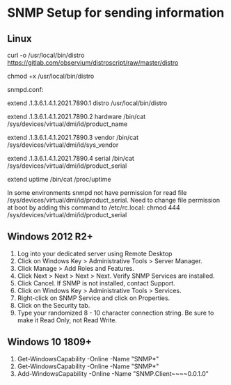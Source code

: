 # SNMP Setup for sending information

## Linux
curl -o /usr/local/bin/distro https://gitlab.com/observium/distroscript/raw/master/distro

chmod +x /usr/local/bin/distro

snmpd.conf:

extend .1.3.6.1.4.1.2021.7890.1 distro /usr/local/bin/distro

extend .1.3.6.1.4.1.2021.7890.2 hardware /bin/cat /sys/devices/virtual/dmi/id/product_name

extend .1.3.6.1.4.1.2021.7890.3 vendor   /bin/cat /sys/devices/virtual/dmi/id/sys_vendor

extend .1.3.6.1.4.1.2021.7890.4 serial   /bin/cat /sys/devices/virtual/dmi/id/product_serial

extend uptime /bin/cat /proc/uptime

In some environments snmpd not have permission for read file /sys/devices/virtual/dmi/id/product_serial. Need to change file permission at boot by adding this command to /etc/rc.local: chmod 444 /sys/devices/virtual/dmi/id/product_serial

## Windows 2012 R2+

1. Log into your dedicated server using Remote Desktop
2. Click on Windows Key > Administrative Tools > Server Manager.
3. Click Manage >  Add Roles and Features.
4. Click Next > Next > Next > Next. Verify SNMP Services are installed.
5. Click Cancel. If SNMP is not installed, contact Support.
6. Click on Windows Key > Administrative Tools > Services.
7. Right-click on SNMP Service and click on Properties.
8. Click on the Security tab. 
9. Type your randomized 8 - 10 character connection string. Be sure to make it Read Only, not Read Write.

## Windows 10 1809+ 
1. Get-WindowsCapability -Online -Name "SNMP*"
2. Get-WindowsCapability -Online -Name "SNMP*"
3. Add-WindowsCapability -Online -Name "SNMP.Client~~~~0.0.1.0"
